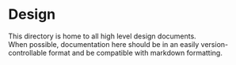 # Design
This directory is home to all high level design documents.  
When possible, documentation here should be in an easily version-controllable format and be compatible with markdown formatting.